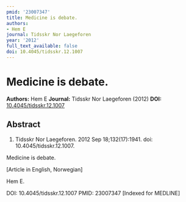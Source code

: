 ```yaml
---
pmid: '23007347'
title: Medicine is debate.
authors:
- Hem E
journal: Tidsskr Nor Laegeforen
year: '2012'
full_text_available: false
doi: 10.4045/tidsskr.12.1007
---
```


# Medicine is debate.
**Authors:** Hem E
**Journal:** Tidsskr Nor Laegeforen (2012)
**DOI:** [10.4045/tidsskr.12.1007](https://doi.org/10.4045/tidsskr.12.1007)

## Abstract

1. Tidsskr Nor Laegeforen. 2012 Sep 18;132(17):1941. doi:
10.4045/tidsskr.12.1007.

Medicine is debate.

[Article in English, Norwegian]

Hem E.

DOI: 10.4045/tidsskr.12.1007
PMID: 23007347 [Indexed for MEDLINE]
